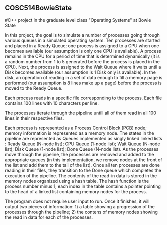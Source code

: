 ## COSC514BowieState
#C++ project in the graduate level class "Operating Systems" at Bowie State


In this project, the goal is to simulate a number of processes going through various queues in a simulated operating system. Ten processes are started and placed in a Ready Queue; one process is assigned to a CPU when one becomes available (our assumption is only one CPU is available). A process remains in the CPU for a period of time that is determined dynamically (it is a random number from 1 to 5 generated before the process is placed in the CPU). Next, the process is assigned to the Wait Queue where it waits until a Disk becomes available (our assumption is 1 Disk only is available). In the disk, an operation of reading in a set of data enough to fill a memory page is performed (our assumption is 8 lines make up a page) before the process is moved to the Ready Queue. 

Each process reads in a specific file corresponding to the process. Each file contains 100 lines with 10 characters per line. 

The processes iterate through the pipeline untill all of them read in all 100 lines in their respective files. 

Each process is represented as a Process Control Block (PCB) node; memory information is represented as a memory node. The states in the pipeline are represented as Queues implemented as singly linked linked lists : Ready Queue (N-node list); CPU Queue (1-node list); Wait Queue (N-node list); Disk Queue (1-node list); Done Queue (N-node list). As the processes move through the pipeline, the processes are removed and added to the appropriate queues (in this implementation, we remove nodes at the front of the list and add them to the tail of the list). Once all ten processes are done reading in their files, they transition to the Done queue which completes the execution of the pipeline. The contents of the read-in data is stored in the memory nodes organized using a hash table. The hash function is the process number minus 1; each index in the table contains a  pointer pointing to the head of a linked list containing memory nodes for the process.

The program does not require user input to run. Once it finishes, it will output two pieces of information: 1) a table showing a progression of the processes through the pipeline; 2) the contens of memory nodes showing the read in data for each of the processes.

